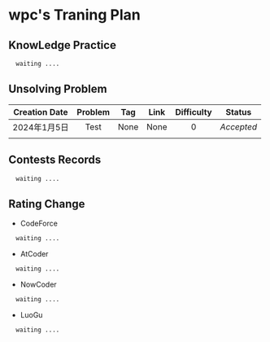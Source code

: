 # wpc's Traning Plan
## KnowLedge Practice
```latex
  waiting ....
```
## Unsolving Problem
| Creation Date|   Problem    |      Tag     |    Link      |   Difficulty |   Status     |
| :----------: | :----------: | :----------: | :----------: | :----------: | :----------: |
| 2024年1月5日 | Test         | None         | None            |   0       |    *Accepted* |         |      
|              |              |              |               |             |              |

## Contests Records
```latex
  waiting ....
```
## Rating Change
- CodeForce
```latex
  waiting ....
```
- AtCoder
```latex
  waiting ....
```
- NowCoder
```latex
  waiting ....
```
- LuoGu
```latex
  waiting ....
```
